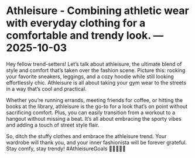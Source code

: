 # Athleisure - Combining athletic wear with everyday clothing for a comfortable and trendy look. — 2025-10-03

Hey fellow trend-setters! Let’s talk about athleisure, the ultimate blend of style and comfort that’s taken over the fashion scene. Picture this: rocking your favorite sneakers, leggings, and a cozy hoodie while still looking effortlessly chic. Athleisure is all about taking your gym wear to the streets in a way that’s cool and practical.

Whether you’re running errands, meeting friends for coffee, or hitting the books at the library, athleisure is the go-to for a look that’s on point without sacrificing comfort. Plus, you can easily transition from a workout to a hangout without missing a beat. It’s all about embracing the sporty vibes and adding a touch of street style flair.

So, ditch the stuffy clothes and embrace the athleisure trend. Your wardrobe will thank you, and your inner fashionista will be forever grateful. Stay comfy, stay trendy! #AthleisureGoals 🏃🏽‍♀️👟🔥